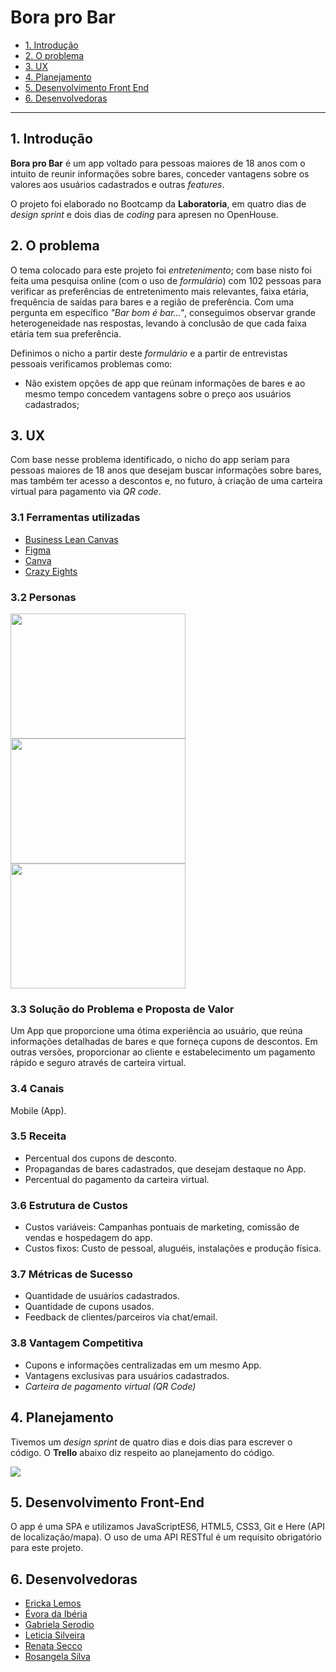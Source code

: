# Bora pro Bar

* [1. Introdução](#1-introdução)
* [2. O problema](#2-o-problema)
* [3. UX](#3-ux)
* [4. Planejamento](#4-planejamento)
* [5. Desenvolvimento Front End](#5-desenvolvimento-front-end)
* [6. Desenvolvedoras](#7-desenvolvedoras)

***

## 1. Introdução

**Bora pro Bar** é um app voltado para pessoas maiores de 18 anos com o intuito de reunir informações sobre bares, conceder vantagens sobre os valores aos usuários cadastrados e outras *features*.

O projeto foi elaborado no Bootcamp da  **Laboratoria**, em quatro dias de *design sprint* e dois dias de *coding* para apresen no OpenHouse.

## 2. O problema

O tema colocado para este projeto foi *entretenimento*; com base nisto foi feita uma pesquisa online (com o uso de *formulário*) com 102 pessoas para verificar as preferências de entretenimento mais relevantes, faixa etária, frequência de saídas para bares e a região de preferência. Com uma pergunta em específico *"Bar bom é bar..."*, conseguimos observar grande heterogeneidade nas respostas, levando à conclusão de que cada faixa etária tem sua preferência.

Definimos o nicho a partir deste *formulário* e a partir de entrevistas pessoais verificamos problemas como:

* Não existem opções de app que reúnam informações de bares e ao mesmo tempo concedem vantagens sobre o preço aos usuários cadastrados;

## 3. UX

Com base nesse problema identificado, o nicho do app seriam para pessoas maiores de 18 anos que desejam buscar informações sobre bares, mas também ter acesso a descontos e, no futuro, à criação de uma carteira virtual para pagamento via *QR code*.

### 3.1 Ferramentas utilizadas

* [Business Lean Canvas](https://canvanizer.com/canvas/wcG4QKMxaC2Nr)
* [Figma](https://www.figma.com/)
* [Canva](https://www.canva.com/)
* [Crazy Eights](https://en.wikipedia.org/wiki/Crazy_Eights)

### 3.2 Personas

<img src="https://i.imgur.com/rfjKyhC.png" width="280" height="200">
<img src="https://i.imgur.com/fibKiH3.png" width="280" height="200">
<img src="https://i.imgur.com/98Vl1f7.png" width="280" height="200">

### 3.3 Solução do Problema e Proposta de Valor

Um App que proporcione uma ótima experiência ao usuário, que reúna informações detalhadas de bares e que forneça cupons de descontos. Em outras versões, proporcionar ao cliente e estabelecimento um pagamento rápido e seguro através de carteira virtual.

### 3.4 Canais

Mobile (App).

### 3.5 Receita

* Percentual dos cupons de desconto.
* Propagandas de bares cadastrados, que desejam destaque no App.
* Percentual do pagamento da carteira virtual.

### 3.6 Estrutura de Custos

* Custos variáveis: Campanhas pontuais de marketing, comissão de vendas e hospedagem do app.
* Custos fixos: Custo de pessoal, aluguéis, instalações e produção física.

### 3.7 Métricas de Sucesso

* Quantidade de usuários cadastrados.
* Quantidade de cupons usados.
* Feedback de clientes/parceiros via chat/email.

### 3.8 Vantagem Competitiva

* Cupons e informações centralizadas em um mesmo App.
* Vantagens exclusivas para usuários cadastrados.
* *Carteira de pagamento virtual (QR Code)*

## 4. Planejamento

Tivemos um *design sprint* de quatro dias e dois dias para escrever o código. O **Trello** abaixo diz respeito ao planejamento do código.

![](https://i.imgur.com/ZiVUbie.png)

## 5. Desenvolvimento Front-End

O app é uma SPA e utilizamos JavaScriptES6, HTML5, CSS3, Git e Here (API de localização/mapa). O uso de uma API RESTful é um requisito obrigatório para este projeto.

## 6. Desenvolvedoras

* [Ericka Lemos](https://github.com/erickalemos)
* [Évora da Ibéria](https://github.com/e-v-s)
* [Gabriela Serodio](https://github.com/GabrielaSerodio)
* [Leticia Silveira](https://github.com/LeticiaISilveira)
* [Renata Secco](https://github.com/renata-msecco)
* [Rosangela Silva](https://github.com/rosangelabsilva)
